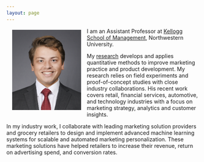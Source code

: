 ```yaml
---
layout: page
---
```


<div style="clear: both;">

  <div style="float: left;  padding: 5px 15px 5px 15px;">
    <img src="/assets/img/portrait-2.jpeg" width="180">
  </div>

  <p>I am an Assistant Professor at <a href="https://www.kellogg.northwestern.edu">Kellogg School of Management</a>, Northwestern University.</p>

  <p>My <a href="{{ site.baseurl }}{% link menu/research.md %}">research</a> develops and applies quantitative methods to 
  improve marketing practice and product development. My research relies on field experiments 
  and proof-of-concept studies with close industry collaborations. His recent work covers retail, 
  financial services, automotive, and technology industries with a focus on marketing strategy, 
  analytics and customer insights.</p>

  <p>In my industry work, I collaborate with leading marketing solution providers and
  grocery retailers to design and implement advanced machine learning systems for scalable
  and automated marketing personalization. These marketing solutions have helped retailers
  to increase their revenue, return on advertising spend, and conversion rates.</p>

</div>
